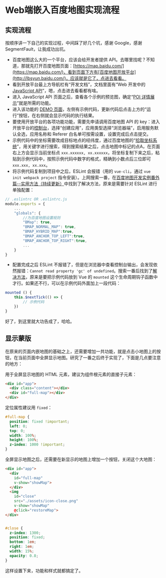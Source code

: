 # Web端嵌入百度地图实现流程

## 实现流程

按顺序讲一下自己的实现过程，中间踩了好几个坑，感谢 Google，感谢 SegmentFault，让我成功出坑。

- 百度地图这么大的一个平台，应该会给开发者提供 API。去哪里找呢？不知道，那就先打开百度地图页面：[https://map.baidu.com/](https://map.baidu.com/)，看到页面下方有[百度地图开放平台](http://lbsyun.baidu.com/)，应该就是它了，点进去看看。
- 看到开放平台最上方导航栏有“开发文档”，文档里面有“Web 开发中的 [JavaScript API](http://lbsyun.baidu.com/index.php?title=jspopular)”，嗯，点击进去看看都有啥。
- 进入 JavaScript API 页面之后，查看各个示例的预览图，确定“[POI 详情展示](http://lbsyun.baidu.com/jsdemo.htm#i1_6)”就是所需的功能。
- 进入该功能的 [DEMO 页面](http://lbsyun.baidu.com/jsdemo.htm#i1_6)，左侧有示例代码，更新代码后点击上方的“运行”按钮，在右侧就会显示代码的执行结果。
- 要使用开放平台的各项功能功能，需要先申请调用百度地图 API 的 key：进入开放平台的[控制台](http://lbsyun.baidu.com/apiconsole/key)，选择“创建应用”，应用类型选择“浏览器端”，启用服务默认全选，应用名称和 Referer 白名单可按需设置，设置完成后点击提交。
- 示例代码中的坐标需要改成目标地点的经纬度，通过百度地图的“[拾取坐标系统](http://api.map.baidu.com/lbsapi/getpoint/index.html)”，用关键字进行搜索，得到搜索结果之后，点击地图中标记的点A，在页面右上方会显示当前坐标点 `xxx.xxxxxx, xx.xxxxxx`，将坐标复制下来之后，粘贴到示例代码中，按照示例代码中数字的格式，精确到小数点后三位即可 `xxx.xxx, xx.xxx`。
- 将示例代码复制到项目中之后，ESLint 会报错（用的 `vue-cli`，通过 `vue init webpack project` 指令安装）。上网搜索一番，在[百度地图开发实例番外篇--实用方法（持续更新）](https://segmentfault.com/a/1190000012889136#articleHeader6)中找到了解决方法，原来是需要针对 ESLint 进行单独配置：

```javascript
// .eslintrc OR .eslintrc.js
module.exports = {
    ...
    "globals": {
        //为百度地图设置规则
        "BMap": true,
        "BMAP_NORMAL_MAP": true,
        "BMAP_HYBRID_MAP":true,
        "BMAP_ANCHOR_TOP_LEFT":true,
        "BMAP_ANCHOR_TOP_RIGHT":true,
        ...
    }
}
```

- 配置完成之后 ESLint 不报错了，但是在浏览器中查看控制台输出，会发现依然报错：`Cannot read property 'gc' of undefined`。搜索一番后找到了[解决方法](https://segmentfault.com/q/1010000010117527)，原来是要把示例代码放到 Vue 的 `mounted` 这个生命周期钩子函数中才行。如果还不行，可以在示例代码外面加上一段代码：

```javascript
mounted () {
	this.$nextTick(() => {
		// 示例代码
	})
}
```

好了，到这里就大功告成了，哈哈。

## 显示蒙版

在原来的页面内嵌地图的基础之上，还需要增加一共功能，就是点击小地图上的按钮，在当前页面中全屏显示地图。研究了一番之后终于实现了，下面是几点要注意的地方：

用于全屏显示地图的 HTML 元素，建议为组件根元素的直接子元素：

```html
<div id="app">
  <div class="content"></div>
  <div id="full-map"></div>
</div>
```

定位属性建议用 `fixed`：

```css
#full-map {
  position: fixed !important;
  left: 0;
  top: 0;
  width: 100%;
  height: 100%;
  z-index: 1000 !important;
}
```

全屏显示地图之后，还需要在新显示的地图上增加一个按钮，关闭这个大地图：

```html
<div id="app">
  <div
    id="full-map"
    v-show="showMap">
  </div>
  <img
    id="close"
    src="./assets/icon-close.png"
    v-show="showMap"
    @click="restoreMap">
</div>
```

```css

#close {
  z-index: 1300;
  position: fixed;
  bottom: 1em;
  right: 1em;
  width: 15%;
  opacity: 0.8;
}
```

这样设置下来，功能和样式就都搞定了。

